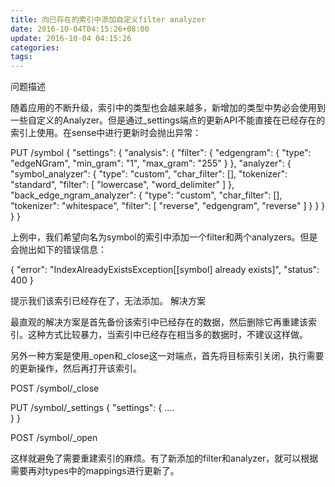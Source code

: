 ```yaml
---
title: 向已存在的索引中添加自定义filter analyzer 
date: 2016-10-04T04:15:26+08:00
update: 2016-10-04 04:15:26
categories:
tags:
---
```

问题描述

随着应用的不断升级，索引中的类型也会越来越多，新增加的类型中势必会使用到一些自定义的Analyzer。但是通过_settings端点的更新API不能直接在已经存在的索引上使用。在sense中进行更新时会抛出异常：

PUT /symbol
{
  "settings": {
    "analysis": {
      "filter": {
        "edgengram": {
           "type": "edgeNGram",
           "min_gram": "1",
           "max_gram": "255"
        }
      },
      "analyzer": {
        "symbol_analyzer": {
          "type": "custom",
          "char_filter": [],
          "tokenizer": "standard",
          "filter": [
            "lowercase",
            "word_delimiter"
          ]
        },
        "back_edge_ngram_analyzer": {
          "type": "custom",
          "char_filter": [],
          "tokenizer": "whitespace",
          "filter": [
            "reverse",
            "edgengram",
            "reverse"
          ]
        }
      }
    }
  }
}


上例中，我们希望向名为symbol的索引中添加一个filter和两个analyzers。但是会抛出如下的错误信息：

{
   "error": "IndexAlreadyExistsException[[symbol] already exists]",
   "status": 400
}



提示我们该索引已经存在了，无法添加。
解决方案

最直观的解决方案是首先备份该索引中已经存在的数据，然后删除它再重建该索引。这种方式比较暴力，当索引中已经存在相当多的数据时，不建议这样做。

另外一种方案是使用_open和_close这一对端点，首先将目标索引关闭，执行需要的更新操作，然后再打开该索引。

POST /symbol/_close

PUT /symbol/_settings
{
  "settings": {
    ....    
  }
}

POST /symbol/_open


这样就避免了需要重建索引的麻烦。有了新添加的filter和analyzer，就可以根据需要再对types中的mappings进行更新了。
